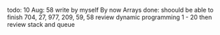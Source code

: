 todo:
10 Aug: 58 write by myself
By now Arrays done: shoould be able to finish 704, 27, 977, 209, 59, 58
review dynamic programming 1 - 20
then review stack and queue
